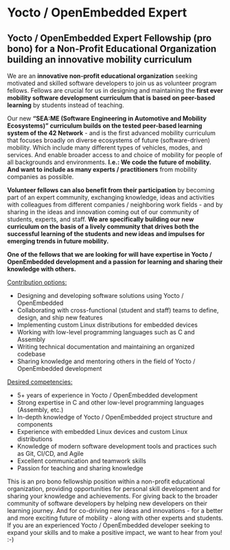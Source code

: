 # Yocto / OpenEmbedded Expert


## Yocto / OpenEmbedded Expert Fellowship (pro bono) for a Non-Profit Educational Organization building an innovative mobility curriculum

We are an **innovative non-profit educational organization** seeking motivated and skilled software developers to join us as volunteer program fellows. Fellows are crucial for us in designing and maintaining the **first ever mobility software development curriculum that is based on peer-based learning** by students instead of teaching. 

Our new **“SEA:ME (Software Engineering in Automotive and Mobility Ecosystems)” curriculum builds on the tested peer-based learning system of the 42 Network** - and is the first advanced mobility curriculum that focuses broadly on diverse ecosystems of future (software-driven) mobility. Which include many different types of vehicles, modes, and services. And enable broader access to and choice of mobility for people of all backgrounds and environments. **I.e.: We code the future of mobility. And want to include as many experts / practitioners** from mobility companies as possible. 

**Volunteer fellows can also benefit from their participation** by becoming part of an expert community, exchanging knowledge, ideas and activities with colleagues from different companies / neighboring work fields - and by sharing in the ideas and innovation coming out of our community of students, experts, and staff. **We are specifically building our new curriculum on the basis of a lively community that drives both the successful learning of the students and new ideas and impulses for emerging trends in future mobility.**

**One of the fellows that we are looking for will have expertise in Yocto / OpenEmbedded development and a passion for learning and sharing their knowledge with others.**

<span style="text-decoration:underline;">Contribution options:</span>



* Designing and developing software solutions using Yocto / OpenEmbedded
* Collaborating with cross-functional (student and staff) teams to define, design, and ship new features
* Implementing custom Linux distributions for embedded devices
* Working with low-level programming languages such as C and Assembly
* Writing technical documentation and maintaining an organized codebase
* Sharing knowledge and mentoring others in the field of Yocto / OpenEmbedded development

<span style="text-decoration:underline;">Desired competencies:</span>



* 5+ years of experience in Yocto / OpenEmbedded development
* Strong expertise in C and other low-level programming languages (Assembly, etc.)
* In-depth knowledge of Yocto / OpenEmbedded project structure and components
* Experience with embedded Linux devices and custom Linux distributions
* Knowledge of modern software development tools and practices such as Git, CI/CD, and Agile
* Excellent communication and teamwork skills
* Passion for teaching and sharing knowledge

This is an pro bono fellowship position within a non-profit educational organization, providing opportunities for personal skill development and for sharing your knowledge and achievements. For giving back to the broader community of software developers by helping new developers on their learning journey. And for co-driving new ideas and innovations - for a better and more exciting future of mobility - along with other experts and students. If you are an experienced Yocto / OpenEmbedded developer seeking to expand your skills and to make a positive impact, we want to hear from you! :-) 
